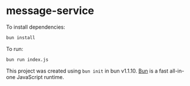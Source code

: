 # message-service

To install dependencies:

```bash
bun install
```

To run:

```bash
bun run index.js
```

This project was created using `bun init` in bun v1.1.10. [Bun](https://bun.sh) is a fast all-in-one JavaScript runtime.
